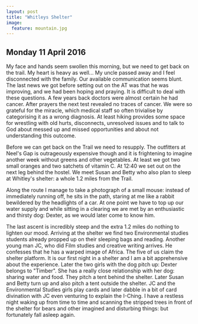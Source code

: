 ```yaml
---
layout: post
title: "Whitleys Shelter"
image:
  feature: mountain.jpg
---
```

## Monday 11 April 2016

My face and hands seem swollen this morning, but we need to get back on the trail. My heart is heavy as well... My uncle passed away and I feel disconnected with the family. Our available communication seems blunt. The last news we got before setting out on the AT was that he was improving, and we had been hoping and praying. It is difficult to deal with these questions. A few years back doctors were almost certain he had cancer. After prayers the next test revealed no traces of cancer. We were so grateful for the miracle, which medical staff so often trivialise by categorising it as a wrong diagnosis.  At least hiking provides some space for wrestling with old hurts, disconnects, unresolved issues and to talk to God about messed up and missed opportunities and about not understanding this outcome.

Before we can get back on the Trail we need to resupply. The outfitters at Neel's Gap is outrageously expensive though and it is frightening to imagine another week without greens and other vegetables. At least we got two small oranges and two satchets of vitamin C. ‪At 12:40‬ we set out on the next leg behind the hostel. We meet Susan and Betty who also plan to sleep at Whitley's shelter: a whole 1.2 miles from the Trail. 

Along the route I manage to take a photograph of a small mouse: instead of immediately running off, he sits in the path, staring at me like a rabbit bewildered by the headlights of a car. At one point we have to top up our water supply and while sitting in a clearing we are met by an enthusiastic and thirsty dog: Dexter, as we would later come to know him. 

The last ascent is incredibly steep and the extra 1.2 miles do nothing to lighten our mood. Arriving at the shelter we find two Environmental studies students already propped up on their sleeping bags and reading. Another young man JC, who did Film studies and creative writing arrives. He confesses that he has a warped image of Africa. The five of us claim the shelter platform. It is our first night in a shelter and I am a bit apprehensive about the experience. Later the two girls with the dog pitch up: Dexter belongs to "Timber". She has a really close relationship with her dog: sharing water and food. They pitch a tent behind the shelter. Later Susan and Betty turn up and also pitch a tent  outside the shelter. JC and the Environmental Studies girls play cards and later dabble in a bit of card divination with JC even venturing to explain the I-Ching. I have a restless night waking up from time to time and scanning the stripped trees in front of the shelter for bears and other imagined and disturbing things: but fortunately fall asleep again.
